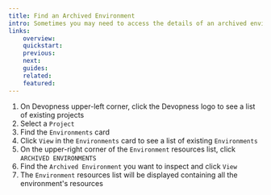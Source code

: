 ```yaml
---
title: Find an Archived Environment
intro: Sometimes you may need to access the details of an archived environment or see a list of environments in a project that have been archived. You can access details of all archived environments in a project owned by you.
links:
    overview:
    quickstart:
    previous:
    next:
    guides:
    related:
    featured:
---
```


1. On Devopness upper-left corner, click the Devopness logo to see a list of existing projects
1. Select a `Project`
1. Find the `Environments` card
1. Click `View` in the `Environments` card to see a list of existing `Environments`
1. On the upper-right corner of the `Environment` resources list, click `ARCHIVED ENVIRONMENTS`
1. Find the `Archived Environment` you want to inspect and click `View`
1. The `Environment` resources list will be displayed containing all the environment's resources
